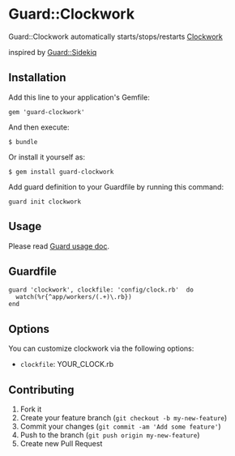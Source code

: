 # Guard::Clockwork

Guard::Clockwork automatically starts/stops/restarts [Clockwork](https://github.com/tomykaira/clockwork)

inspired by [Guard::Sidekiq](https://github.com/uken/guard-sidekiq)


## Installation

Add this line to your application's Gemfile:

    gem 'guard-clockwork'

And then execute:

    $ bundle

Or install it yourself as:

    $ gem install guard-clockwork

Add guard definition to your Guardfile by running this command:

    guard init clockwork

## Usage

Please read [Guard usage doc](http://github.com/guard/guard#readme).

## Guardfile

    guard 'clockwork', clockfile: 'config/clock.rb'  do
      watch(%r{^app/workers/(.+)\.rb})
    end

## Options

You can customize clockwork via the following options:

* `clockfile`: YOUR_CLOCK.rb

## Contributing

1. Fork it
2. Create your feature branch (`git checkout -b my-new-feature`)
3. Commit your changes (`git commit -am 'Add some feature'`)
4. Push to the branch (`git push origin my-new-feature`)
5. Create new Pull Request
